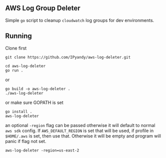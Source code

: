 ## AWS Log Group Deleter

Simple `go` script to cleanup `cloudwatch` log groups for dev environments.

## Running

Clone first

```shell
git clone https://github.com/IPyandy/aws-log-deleter.git
```

```shell
cd aws-log-deleter
go run .
```

or

```shell
go build -o aws-log-deleter .
./aws-log-deleter
```

or make sure GOPATH is set

```shell
go install .
aws-log-deleter
```

an optional `-region` flag can be passed otherwise it will default to normal `aws sdk` config. If `AWS_DEFAULT_REGION` is set that will be used, if profile in `$HOME/.aws` is set, then use that. Otherwise it will be empty and program will panic if flag not set.

```shell
aws-log-deleter -region=us-east-2
```